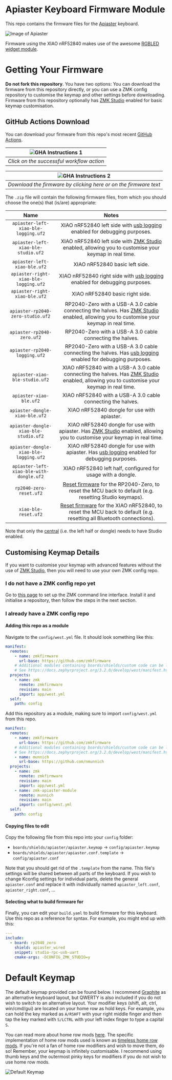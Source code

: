 # Apiaster Keyboard Firmware Module

This repo contains the firmware files for the [Apiaster](https://github.com/Nick-Munnich/apiaster) keyboard.

![Image of Apiaster](images/apiaster.jpg)

Firmware using the XIAO nRF52840 makes use of the awesome [RGBLED widget module](https://github.com/caksoylar/zmk-rgbled-widget).

# Getting Your Firmware

**Do not fork this repository**. You have two options: You can download the firmware from this repository directly, or you can use a ZMK config repository to customise the keymap and other settings before downloading. Firmware from this repository optionally has [ZMK Studio](https://zmk.dev/docs/features/studio) enabled for basic keymap customisation.

## GitHub Actions Download

You can download your firmware from this repo's most recent [GitHub Actions](https://github.com/Nick-Munnich/zmk-apiaster-module/actions).

| ![GHA Instructions 1](images/getting_action_1.png) | 
|:--:| 
| *Click on the successful workflow action* |

| ![GHA Instructions 2](images/getting_action_2.png) | 
|:--:| 
| *Download the firmware by clicking here or on the firmware text* |

The `.zip` file will contain the following firmware files, from which you should choose the one(s) that (is/are) appropriate:

|Name |Notes|
|:---:|:---:|
|`apiaster-left-xiao-ble-logging.uf2` |  XIAO nRF52840 left side with [usb logging](https://zmk.dev/docs/development/usb-logging) enabled for debugging purposes.  |
|`apiaster-left-xiao-ble-studio.uf2` |  XIAO nRF52840 left side with [ZMK Studio](https://zmk.dev/docs/config/studio) enabled, allowing you to customise your keymap in real time.          |
|`apiaster-left-xiao-ble.uf2` |  XIAO nRF52840 basic left side.          |
|`apiaster-right-xiao-ble-logging.uf2` |  XIAO nRF52840 right side with [usb logging](https://zmk.dev/docs/development/usb-logging) enabled for debugging purposes.          |
|`apiaster-right-xiao-ble.uf2` |   XIAO nRF52840 basic right side.          |
|`apiaster-rp2040-zero-studio.uf2` |   RP2040-Zero with a USB-A 3.0 cable connecting the halves. Has [ZMK Studio](https://zmk.dev/docs/config/studio) enabled, allowing you to customise your keymap in real time.          |
|`apiaster-rp2040-zero.uf2` |  RP2040-Zero with a USB-A 3.0 cable connecting the halves.          |
|`apiaster-rp2040-logging.uf2` |RP2040-Zero with a USB-A 3.0 cable connecting the halves.  Has [usb logging](https://zmk.dev/docs/development/usb-logging) enabled for debugging purposes. | 
|`apiaster-xiao-ble-studio.uf2` |  XIAO nRF52840 with a USB-A 3.0 cable connecting the halves. Has [ZMK Studio](https://zmk.dev/docs/config/studio) enabled, allowing you to customise your keymap in real time.           |
|`apiaster-xiao-ble.uf2` |  XIAO nRF52840 with a USB-A 3.0 cable connecting the halves.          |
|`apiaster-dongle-xiao-ble.uf2` |  XIAO nRF52840 dongle for use with apiaster.          |
|`apiaster-dongle-xiao-ble-studio.uf2` |XIAO nRF52840 dongle for use with apiaster. Has [ZMK Studio](https://zmk.dev/docs/config/studio) enabled, allowing you to customise your keymap in real time.|
|`apiaster-dongle-xiao-ble-logging.uf2` |XIAO nRF52840 dongle for use with apiaster. Has [usb logging](https://zmk.dev/docs/development/usb-logging) enabled for debugging purposes.|
|`apiaster-left-xiao-ble-with-dongle.uf2` |XIAO nRF52840 left half, configured for usage with a dongle. |
|`rp2040-zero-reset.uf2` |  [Reset firmware](https://zmk.dev/docs/troubleshooting/connection-issues#building-a-reset-firmware) for the RP2040-Zero, to reset the MCU back to default (e.g. resetting Studio keymaps).          |
|`xiao-ble-reset.uf2` |  [Reset firmware](https://zmk.dev/docs/troubleshooting/connection-issues#building-a-reset-firmware) for the XIAO nRF52840, to reset the MCU back to default (e.g. resetting all Bluetooth connections).           |

Note that only the [central](https://zmk.dev/docs/features/split-keyboards#central-and-peripheral-roles) (i.e. the left half or dongle) needs to have Studio enabled.

## Customising Keymap Details

If you want to customise your keymap with advanced features without the use of [ZMK Studio](https://zmk.dev/docs/features/studio), then you will need to use your own ZMK config repo.

### I do not have a ZMK config repo yet

Go to [this page](https://zmk.dev/docs/user-setup-cli) to set up the ZMK command line interface. Install it and initialise a repository, then follow the steps in the next section.

### I already have a ZMK config repo

#### Adding this repo as a module

Navigate to the `config/west.yml` file. It should look something like this:

```yaml
manifest:
  remotes:
    - name: zmkfirmware
      url-base: https://github.com/zmkfirmware
    # Additional modules containing boards/shields/custom code can be listed here as well
    # See https://docs.zephyrproject.org/3.2.0/develop/west/manifest.html#projects
  projects:
    - name: zmk
      remote: zmkfirmware
      revision: main
      import: app/west.yml
  self:
    path: config
```

Add this repository as a module, making sure to import `config/west.yml` from this repo.

```yaml
manifest:
  remotes:
    - name: zmkfirmware
      url-base: https://github.com/zmkfirmware
    # Additional modules containing boards/shields/custom code can be listed here as well
    # See https://docs.zephyrproject.org/3.2.0/develop/west/manifest.html#projects
    - name: munnich
      url-base: https://github.com/nmunnich
  projects:
    - name: zmk
      remote: zmkfirmware
      revision: main
      import: app/west.yml
    - name: zmk-apiaster-module
      remote: munnich
      revision: main
      import: config/west.yml
  self:
    path: config
```

#### Copying files to edit

Copy the following file from this repo into your `config` folder:

- `boards/shields/apiaster/apiaster.keymap` -> `config/apiaster.keymap`
- `boards/shields/apiaster/apiaster.conf.template` -> `config/apiaster.conf`

Note that you should get rid of the `.template` from the name. This file's settings will be shared between all parts of the keyboard. If you wish to change Kconfig settings for individual parts, delete the general `apiaster.conf` and replace it with individually named `apiaster_left.conf`, `apiaster_right.conf`, ...

#### Selecting what to build firmware for

Finally, you can edit your `build.yaml` to build firmware for this keyboard. Use this repo as a reference for syntax. For example, you might end up with this:

```yaml
---
include:
  - board: rp2040_zero
    shield: apiaster_wired
    snippet: studio-rpc-usb-uart
    cmake-args: -DCONFIG_ZMK_STUDIO=y
```

# Default Keymap

The default keymap provided can be found below. I recommend [Graphite](https://github.com/rdavison/graphite-layout) as an alternative keyboard layout, but QWERTY is also included if you do not wish to switch to an alternative layout. Your modifier keys (shift, alt, ctrl, win/cmd/gui) are located on your home row as hold keys. For example, you can hold the key marked as `A/RSHFT` with your right middle finger and then tap the key marked with `S/LCTRL` with your left index finger to type a capital `S`.

You can read more about home row mods [here](https://precondition.github.io/home-row-mods). The specific implementation of home row mods used is known as [timeless home row mods](https://github.com/urob/zmk-config?tab=readme-ov-file#timeless-homerow-mods). If you're not a fan of home row modifiers and wish to move them, do so! Remember, your keymap is infinitely customisable. I recommend using thumb keys and the outermost pinky keys for modifiers if you do not wish to use home row mods.

![Default Keymap](images/my_keymap.svg)
